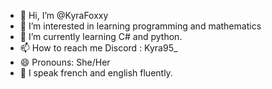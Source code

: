 - 👋 Hi, I’m @KyraFoxxy
- 👀 I’m interested in learning programming and mathematics
- 🌱 I’m currently learning C# and python.
- 📫 How to reach me Discord : Kyra95_
- 😄 Pronouns: She/Her
- 🍁 I speak french and english fluently.
